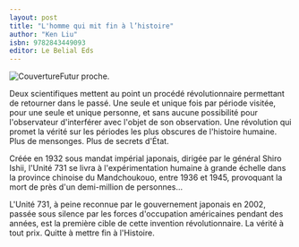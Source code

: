 ```yaml
---
layout: post
title: "L'homme qui mit fin à l’histoire"
author: "Ken Liu"
isbn: 9782843449093
editor: Le Belial Eds
---
```


![Couverture](/img/9782843449093.jpg)Futur proche.

Deux scientifiques mettent au point un procédé révolutionnaire permettant de retourner dans le passé. Une seule et unique fois par période visitée, pour une seule et unique personne, et sans aucune possibilité pour l'observateur d'interférer avec l'objet de son observation. Une révolution qui promet la vérité sur les périodes les plus obscures de l'histoire humaine. Plus de mensonges. Plus de secrets d'État.

Créée en 1932 sous mandat impérial japonais, dirigée par le général Shiro Ishii, l'Unité 731 se livra à l'expérimentation humaine à grande échelle dans la province chinoise du Mandchoukouo, entre 1936 et 1945, provoquant la mort de près d'un demi-million de personnes…

L'Unité 731, à peine reconnue par le gouvernement japonais en 2002, passée sous silence par les forces d'occupation américaines pendant des années, est la première cible de cette invention révolutionnaire. La vérité à tout prix. Quitte à mettre fin à l'Histoire.
